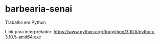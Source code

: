 # barbearia-senai
Trabalho em Python

Link para interpretador: https://www.python.org/ftp/python/3.10.5/python-3.10.5-amd64.exe

